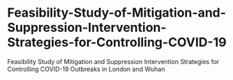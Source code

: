 # Feasibility-Study-of-Mitigation-and-Suppression-Intervention-Strategies-for-Controlling-COVID-19
Feasibility Study of Mitigation and Suppression Intervention Strategies for Controlling COVID-19 Outbreaks in London and Wuhan
